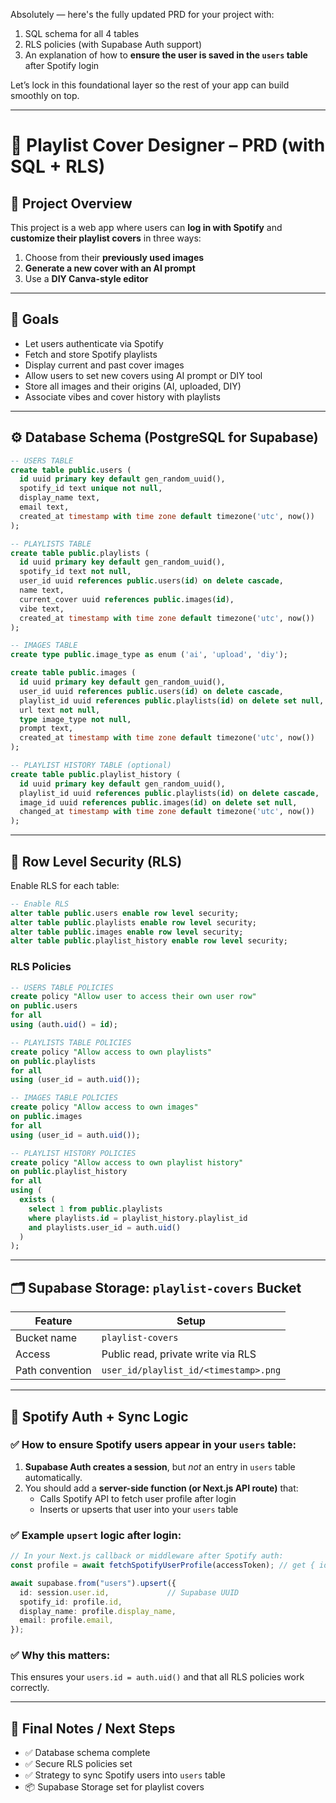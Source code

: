 Absolutely — here's the fully updated PRD for your project with:

1. SQL schema for all 4 tables  
2. RLS policies (with Supabase Auth support)  
3. An explanation of how to **ensure the user is saved in the `users` table** after Spotify login  

Let’s lock in this foundational layer so the rest of your app can build smoothly on top.

---

# 🎨 Playlist Cover Designer – PRD (with SQL + RLS)

## 🧠 Project Overview

This project is a web app where users can **log in with Spotify** and **customize their playlist covers** in three ways:
1. Choose from their **previously used images**
2. **Generate a new cover with an AI prompt**
3. Use a **DIY Canva-style editor**

---

## 🎯 Goals

- Let users authenticate via Spotify
- Fetch and store Spotify playlists
- Display current and past cover images
- Allow users to set new covers using AI prompt or DIY tool
- Store all images and their origins (AI, uploaded, DIY)
- Associate vibes and cover history with playlists

---

## ⚙️ Database Schema (PostgreSQL for Supabase)

```sql
-- USERS TABLE
create table public.users (
  id uuid primary key default gen_random_uuid(),
  spotify_id text unique not null,
  display_name text,
  email text,
  created_at timestamp with time zone default timezone('utc', now())
);

-- PLAYLISTS TABLE
create table public.playlists (
  id uuid primary key default gen_random_uuid(),
  spotify_id text not null,
  user_id uuid references public.users(id) on delete cascade,
  name text,
  current_cover uuid references public.images(id),
  vibe text,
  created_at timestamp with time zone default timezone('utc', now())
);

-- IMAGES TABLE
create type public.image_type as enum ('ai', 'upload', 'diy');

create table public.images (
  id uuid primary key default gen_random_uuid(),
  user_id uuid references public.users(id) on delete cascade,
  playlist_id uuid references public.playlists(id) on delete set null,
  url text not null,
  type image_type not null,
  prompt text,
  created_at timestamp with time zone default timezone('utc', now())
);

-- PLAYLIST HISTORY TABLE (optional)
create table public.playlist_history (
  id uuid primary key default gen_random_uuid(),
  playlist_id uuid references public.playlists(id) on delete cascade,
  image_id uuid references public.images(id) on delete set null,
  changed_at timestamp with time zone default timezone('utc', now())
);
```

---

## 🔐 Row Level Security (RLS)

Enable RLS for each table:

```sql
-- Enable RLS
alter table public.users enable row level security;
alter table public.playlists enable row level security;
alter table public.images enable row level security;
alter table public.playlist_history enable row level security;
```

### RLS Policies

```sql
-- USERS TABLE POLICIES
create policy "Allow user to access their own user row"
on public.users
for all
using (auth.uid() = id);

-- PLAYLISTS TABLE POLICIES
create policy "Allow access to own playlists"
on public.playlists
for all
using (user_id = auth.uid());

-- IMAGES TABLE POLICIES
create policy "Allow access to own images"
on public.images
for all
using (user_id = auth.uid());

-- PLAYLIST HISTORY POLICIES
create policy "Allow access to own playlist history"
on public.playlist_history
for all
using (
  exists (
    select 1 from public.playlists
    where playlists.id = playlist_history.playlist_id
    and playlists.user_id = auth.uid()
  )
);
```

---

## 🗂 Supabase Storage: `playlist-covers` Bucket

| Feature         | Setup                                 |
| --------------- | ------------------------------------- |
| Bucket name     | `playlist-covers`                     |
| Access          | Public read, private write via RLS    |
| Path convention | `user_id/playlist_id/<timestamp>.png` |

---

## 🧾 Spotify Auth + Sync Logic

### ✅ How to ensure Spotify users appear in your `users` table:

1. **Supabase Auth creates a session**, but *not* an entry in `users` table automatically.
2. You should add a **server-side function (or Next.js API route)** that:
   - Calls Spotify API to fetch user profile after login
   - Inserts or upserts that user into your `users` table

### ✅ Example `upsert` logic after login:

```ts
// In your Next.js callback or middleware after Spotify auth:
const profile = await fetchSpotifyUserProfile(accessToken); // get { id, display_name, email }

await supabase.from("users").upsert({
  id: session.user.id,             // Supabase UUID
  spotify_id: profile.id,
  display_name: profile.display_name,
  email: profile.email,
});
```

### ✅ Why this matters:
This ensures your `users.id = auth.uid()` and that all RLS policies work correctly.

---

## 🧪 Final Notes / Next Steps

- ✅ Database schema complete
- ✅ Secure RLS policies set
- ✅ Strategy to sync Spotify users into `users` table
- 📦 Supabase Storage set for playlist covers